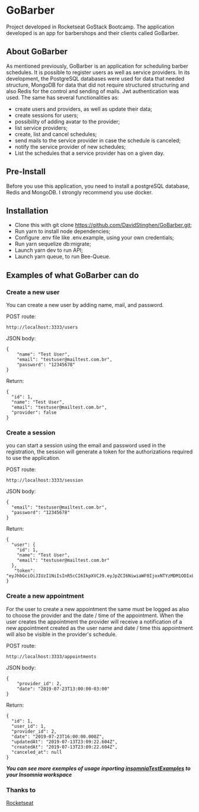 # GoBarber

 Project developed in Rocketseat GoStack Bootcamp. The application developed is an app for barbershops and their clients called   GoBarber.
 
 ## About GoBarber
 
 As mentioned previously, GoBarber is an application for scheduling barber schedules. It is possible to register users as well as service providers. In its development, the PostgreSQL databases were used for data that needed structure, MongoDB for data that did not require structured structuring and also Redis for the control and sending of mails. Jwt authentication was used. The same has several functionalities as:
 
- create users and providers, as well as update their data;
- create sessions for users;
- possibility of adding avatar to the provider;
- list service providers;
- create, list and cancel schedules;
- send mails to the service provider in case the schedule is canceled;
- notify the service provider of new schedules;
- List the schedules that a service provider has on a given day.
 
 
 ## Pre-Install
 
 Before you use this application, you need to install a postgreSQL database, Redis and MongoDB. I strongly recommend you use docker.
 
 ## Installation
 
- Clone this with git clone https://github.com/DavidStinghen/GoBarber.git;
- Run yarn to install node dependencies;
- Configure .env file like .env.example, using your own credentials;
- Run yarn sequelize db:migrate;
- Launch yarn dev to run API;
- Launch yarn queue, to run Bee-Queue.

## Examples of what GoBarber can do

### Create a new user

You can create a new user by adding name, mail, and password.

POST route:
```
http://localhost:3333/users
````

JSON body:
```
{
	"name": "Test User",
	"email": "testuser@mailtest.com.br",
	"password": "12345678"
}
```

Return:
```
{
  "id": 1,
  "name": "Test User",
  "email": "testuser@mailtest.com.br",
  "provider": false
}
```

### Create a session

you can start a session using the email and password used in the registration, the session will generate a token for the authorizations required to use the application.

POST route:
```
http://localhost:3333/session
```

JSON body:
```
{
  "email": "testuser@mailtest.com.br",
  "password": "12345678"
}
```

Return:
```
{
  "user": {
    "id": 1,
    "name": "Test User",
    "email": "testuser@mailtest.com.br"
  },
   "token":   "eyJhbGciOiJIUzI1NiIsInR5cCI6IkpXVCJ9.eyJpZCI6NiwiaWF0IjoxNTYzMDM1ODIxLCJleHAiOjE1NjM2NDA2MjF9.lInf1Rw68CKgFhNRCt7FduULdsTTkb8JmPsm_iEfG_8"
}
```

### Create a new appointment

For the user to create a new appointment the same must be logged as also to choose the provider and the date / time of the appointment. When the user creates the appointment the provider will receive a notification of a new appointment created as the user name and date / time this appointment will also be visible in the provider's schedule.

POST route:
```
http://localhost:3333/appointments
```

JSON body:
```
{
	"provider_id": 2,
	"date": "2019-07-23T13:00:00-03:00"
}
```

Return:
```
{
  "id": 1,
  "user_id": 1,
  "provider_id": 2,
  "date": "2019-07-23T16:00:00.000Z",
  "updatedAt": "2019-07-13T23:09:22.604Z",
  "createdAt": "2019-07-13T23:09:22.604Z",
  "canceled_at": null
}
```
***You can see more exemples of usage inporting [insomniaTestExamples](https://raw.githubusercontent.com/DavidStinghen/GoBarber/master/Insomnia_2019-07-14.json 'Insomnia config') to your Insomnia workspace***

### Thanks to

[Rocketseat](https://rocketseat.com.br/)
